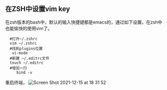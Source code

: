 ## 在ZSH中设置vim key

 
  在zsh版本的bash中，默认的输入快捷键都是emacs的，通过如下设置，在zsh中也能愉快的使用vim了。
  ```shell
    #打开~/.zshrc
    vim ~/.zshrc
    #找到plugins位置
     vi-mode
    #新建 ~/.editrc文件
    touch ~/.editrc
    #增加一行
       bind -v
   ```
  重启终端，
  ![Screen Shot 2021-12-15 at 18 31 52](https://user-images.githubusercontent.com/25540464/146170393-38bd14e6-2e68-439f-a43a-18c5002eb883.png)
